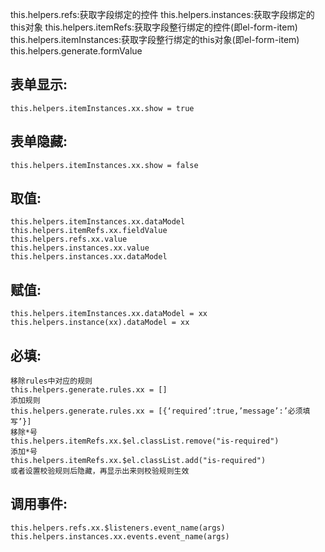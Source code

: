 this.helpers.refs:获取字段绑定的控件
this.helpers.instances:获取字段绑定的this对象
this.helpers.itemRefs:获取字段整行绑定的控件(即el-form-item)
this.helpers.itemInstances:获取字段整行绑定的this对象(即el-form-item)
this.helpers.generate.formValue
## 表单显示:
	this.helpers.itemInstances.xx.show = true
## 表单隐藏:
	this.helpers.itemInstances.xx.show = false
## 取值:
	this.helpers.itemInstances.xx.dataModel
	this.helpers.itemRefs.xx.fieldValue
	this.helpers.refs.xx.value
	this.helpers.instances.xx.value
	this.helpers.instances.xx.dataModel
## 赋值:
	this.helpers.itemInstances.xx.dataModel = xx
	this.helpers.instance(xx).dataModel = xx
## 必填:
	移除rules中对应的规则
	this.helpers.generate.rules.xx = []
	添加规则
	this.helpers.generate.rules.xx = [{‘required’:true,’message’:’必须填写’}]
	移除*号
	this.helpers.itemRefs.xx.$el.classList.remove("is-required")
	添加*号
	this.helpers.itemRefs.xx.$el.classList.add("is-required")
	或者设置校验规则后隐藏，再显示出来则校验规则生效
## 调用事件:
	this.helpers.refs.xx.$listeners.event_name(args)
	this.helpers.instances.xx.events.event_name(args)